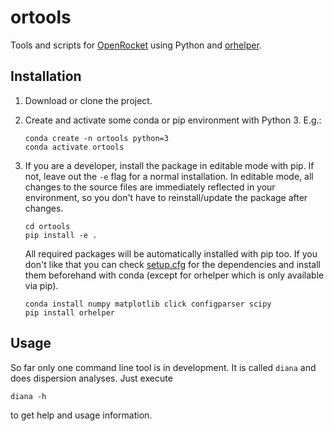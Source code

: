 # ortools

Tools and scripts for [OpenRocket](https://openrocket.info/) using Python and
[orhelper](https://pypi.org/project/orhelper/).


## Installation

1. Download or clone the project.
2. Create and activate some conda or pip environment with Python 3. E.g.:

   ```shell
   conda create -n ortools python=3
   conda activate ortools
   ```

3. If you are a developer, install the package in editable mode with pip. If not, leave out the `-e`
   flag for a normal installation. In editable mode, all changes to the source files are immediately
   reflected in your environment, so you don't have to reinstall/update the package after changes.

   ```shell
   cd ortools
   pip install -e .
   ```

   All required packages will be automatically installed with pip too. If you don't like that you
   can check [setup.cfg](setup.cfg) for the dependencies and install them beforehand with conda
   (except for orhelper which is only available via pip).

   ```shell
   conda install numpy matplotlib click configparser scipy
   pip install orhelper
   ```

## Usage

So far only one command line tool is in development. It is called `diana` and does dispersion
analyses. Just execute

```shell
diana -h
```

to get help and usage information.

